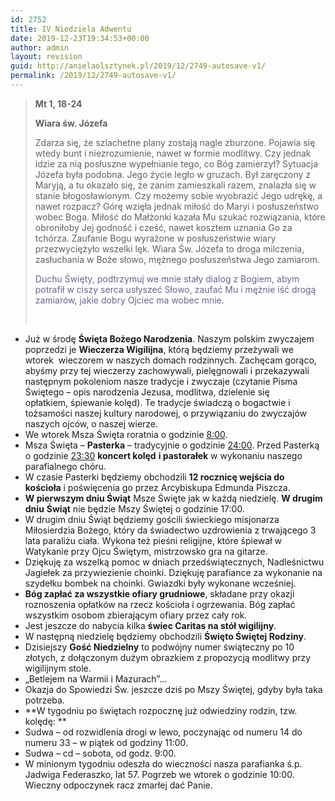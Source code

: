 ```yaml
---
id: 2752
title: IV Niedziela Adwentu
date: 2019-12-23T19:34:53+00:00
author: admin
layout: revision
guid: http://anielaolsztynek.pl/2019/12/2749-autosave-v1/
permalink: /2019/12/2749-autosave-v1/
---
```

> **Mt 1, 18-24**
> 
> **Wiara św. Józefa**
> 
> Zdarza się, że szlachetne plany zostają nagle zburzone. Pojawia się wtedy bunt i niezrozumienie, nawet w formie modlitwy. Czy jednak idzie za nią posłuszne wypełnianie tego, co Bóg zamierzył? Sytuacja Józefa była podobna. Jego życie legło w gruzach. Był zaręczony z Maryją, a tu okazało się, że zanim zamieszkali razem, znalazła się w stanie błogosławionym. Czy możemy sobie wyobrazić Jego udrękę, a nawet rozpacz? Górę wzięła jednak miłość do Maryi i posłuszeństwo wobec Boga. Miłość do Małżonki kazała Mu szukać rozwiązania, które obroniłoby Jej godność i cześć, nawet kosztem uznania Go za tchórza. Zaufanie Bogu wyrażone w posłuszeństwie wiary przezwyciężyło wszelki lęk. Wiara Św. Józefa to droga milczenia, zasłuchania w Boże słowo, mężnego posłuszeństwa Jego zamiarom.
> 
> <span style="color: #666699;">Duchu Święty, podtrzymuj we mnie stały dialog z Bogiem, abym potrafił w ciszy serca usłyszeć Słowo, zaufać Mu i mężnie iść drogą zamiarów, jakie dobry Ojciec ma wobec mnie.</span>
> 
> &nbsp;

  * Już w środę **Święta Bożego Narodzenia**. Naszym polskim zwyczajem poprzedzi je **Wieczerza Wigilijna**, którą będziemy przeżywali we wtorek  wieczorem w naszych domach rodzinnych. Zachęcam gorąco, abyśmy przy tej wieczerzy zachowywali, pielęgnowali i przekazywali następnym pokoleniom nasze tradycje i zwyczaje (czytanie Pisma Świętego – opis narodzenia Jezusa, modlitwa, dzielenie się opłatkiem, śpiewanie kolęd). Te tradycje świadczą o bogactwie i tożsamości naszej kultury narodowej, o przywiązaniu do zwyczajów naszych ojców, o naszej wierze.
  * We wtorek Msza Święta roratnia o godzinie <span style="text-decoration: underline;">8:00</span>.
  * Msza Święta – **Pasterka** – tradycyjnie o godzinie <span style="text-decoration: underline;">24:00</span>. Przed Pasterką o godzinie <span style="text-decoration: underline;">23:30</span> **koncert kolęd** **i pastorałek** w wykonaniu naszego parafialnego chóru.
  * W czasie Pasterki będziemy obchodzili **12 rocznicę wejścia do kościoła** i poświęcenia go przez Arcybiskupa Edmunda Piszcza.
  * **W pierwszym dniu Świąt** Msze Święte jak w każdą niedzielę. **W drugim dniu** **Świąt** nie będzie Mszy Świętej o godzinie 17:00.
  * W drugim dniu Świąt będziemy gościli świeckiego misjonarza Miłosierdzia Bożego, który da świadectwo uzdrowienia z trwającego 3 lata paraliżu ciała. Wykona też pieśni religijne, które śpiewał w Watykanie przy Ojcu Świętym, mistrzowsko gra na gitarze.
  * Dziękuję za wszelką pomoc w dniach przedświątecznych, Nadleśnictwu Jagiełek za przywiezienie choinki. Dziękuję parafiance za wykonanie na szydełku bombek na choinki. Gwiazdki były wykonane wcześniej.
  * **Bóg zapłać za wszystkie ofiary grudniowe**, składane przy okazji roznoszenia opłatków na rzecz kościoła i ogrzewania. Bóg zapłać wszystkim osobom zbierającym ofiary przez cały rok.
  * Jest jeszcze do nabycia kilka **świec Caritas na stół wigilijny**.
  * W następną niedzielę będziemy obchodzili **Święto Świętej Rodziny**.
  * Dzisiejszy **Gość Niedzielny** to podwójny numer świąteczny po 10 złotych, z dołączonym dużym obrazkiem z propozycją modlitwy przy wigilijnym stole.
  * &#8222;Betlejem na Warmii i Mazurach&#8221;&#8230;
  * Okazja do Spowiedzi Św. jeszcze dziś po Mszy Świętej, gdyby była taka potrzeba.
  * **W tygodniu po świętach rozpocznę już odwiedziny rodzin, tzw. kolędę: **
  * Sudwa &#8211; od rozwidlenia drogi w lewo, poczynając od numeru 14 do numeru 33 &#8211; w piątek od godziny 11:00.
  * Sudwa &#8211; cd &#8211; sobota, od godz. 9:00.
  * W minionym tygodniu odeszła do wieczności nasza parafianka ś.p. Jadwiga Federaszko, lat 57. Pogrzeb we wtorek o godzinie 10:00. Wieczny odpoczynek racz zmarłej dać Panie.